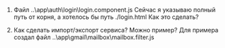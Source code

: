 1. Файл ..\app\auth\login\login.component.js
Сейчас я указываю полный путь от корня, а хотелось бы путь ./login.html
Как это сделать?

2. Как сделать импорт/экспорт сервиса?
Можно пример? Для примера создал файл ..\app\gmail\mailbox\mailbox.filter.js